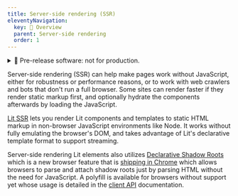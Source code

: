 ```yaml
---
title: Server-side rendering (SSR)
eleventyNavigation:
  key: 🧪 Overview
  parent: Server-side rendering
  order: 1
---
```


<details class="pre-release">
  <summary> 🧪 Pre-release software: not for production.</summary>
  
  Lit labs packages are published to get feedback from the wider community. This code shouldn't be used in production, but we encourage you to try it out and [file issues](https://github.com/lit/lit/issues/new/choose) for any bugs you find. For general feedback, please use the GitHub [discussion](https://github.com/lit/lit/discussions).

  For more information about the Lit labs process, see [Lib Labs](/docs/libraries/labs/)

</details>

Server-side rendering (SSR) can help make pages work without JavaScript, either for robustness or performance reasons, or to work with web crawlers and bots that don't run a full browser. Some sites can render faster if they render static markup first, and optionally hydrate the components afterwards by loading the JavaScript.

[Lit SSR](https://github.com/lit/lit/tree/main/packages/labs/ssr#readme) lets you render Lit components and templates to static HTML markup in non-browser JavaScript environments like Node. It works without fully emulating the browser's DOM, and takes advantage of Lit's declarative template format to support streaming.

Server-side rendering Lit elements also utilizes [Declarative Shadow Roots](https://web.dev/declarative-shadow-dom/) which is a new browser feature that is [shipping in Chrome](https://developer.chrome.com/blog/new-in-chrome-90/#declarative) which allows browsers to parse and attach shadow roots just by parsing HTML without the need for JavaScript. A polyfill is available for browsers without support yet whose usage is detailed in the [client API](/docs/ssr/client-api#lit-components) documentation.

